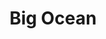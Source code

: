 ---
layout: post
category: concert
title: Big Ocean
artists: 
- Big Ocean
place: 
- Café de la Danse
country: France
city: Paris
---